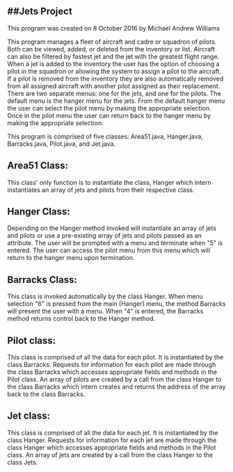 ##Jets Project
------------------------------------------------------------

This program was created on 8 October 2016 by Michael Andrew Williams

This program manages a fleet of aircraft and cadre or squadron of pilots.  Both can be viewed, added, or deleted from the inventory or list.  Aircraft can also be filtered by fastest jet and the jet with the greatest flight range.  When a jet is added to the inventory the user has the option of choosing a pilot in the squadron or allowing the system to assign a pilot to the aircraft.  If a pilot is removed from the inventory they are also automatically removed from all assigned aircraft with another pilot assigned as their replacement.  There are two separate menus: one for the jets, and one for the pilots.  The default menu is the hanger menu for the jets.  From the default hanger menu the user can select the pilot menu by making the appropriate selection.  Once in the pilot menu the user can return back to the hanger menu by making the appropriate selection.

This program is comprised of five classes: Area51.java, Hanger.java, Barracks.java, Pilot.java, and Jet.java.


Area51 Class:
------------------------------------------------------------
This class' only function is to instantiate the class, Hanger which intern instantiates an array of jets and pilots from their respective class.
	
	
Hanger Class:
------------------------------------------------------------
Depending on the Hanger method invoked will instantiate an array of jets and pilots or use a pre-existing array of jets and pilots passed as an attribute. The user will be prompted with a menu and terminate when "5" is entered.  The user can access the pilot menu from this menu which will return to the hanger menu upon termination.

	
Barracks Class:
------------------------------------------------------------
This class is invoked automatically by the class Hanger.  When menu selection "6" is pressed from the main (Hanger) menu, the method Barracks will present the user with a menu.  When "4" is entered, the Barracks method returns control back to the Hanger method.

	
Pilot class:
------------------------------------------------------------
This class is comprised of all the data for each pilot.  It is instantiated by the class Barracks.  Requests for information for each pilot are made through the class Barracks which accesses appropriate fields and methods in the Pilot class.  An array of pilots are created by a call from the class Hanger to the class Barracks which intern creates and returns the address of the array back to the class Barracks. 


Jet class:
------------------------------------------------------------
This class is comprised of all the data for each jet.  It is instantiated by the class Hanger.  Requests for information for each jet are made through the class Hanger which accesses appropriate fields and methods in the Pilot class.  An array of jets are created by a call from the class Hanger to the class Jets.